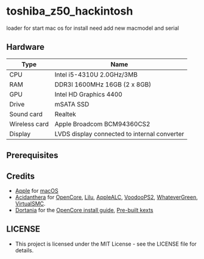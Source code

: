 # toshiba_z50_hackintosh
loader for start mac os
for install need add new macmodel and serial
## Hardware

| Type          | Name                                            |
| ------------- | ----------------------------------------------- |
| CPU           | Intel i5-4310U 2.0GHz/3MB                       |
| RAM           | DDR3l 1600MHz 16GB (2 x 8GB)                    |
| GPU           | Intel HD Graphics 4400                          |
| Drive         | mSATA SSD                                       |
| Sound card    | Realtek                                         |
| Wireless card | Apple Broadcom BCM94360CS2                      |
| Display       | LVDS display connected to internal converter    |

## Prerequisites

## Credits

- [Apple](https://apple.com) for [macOS](https://www.apple.com/macos/)
- [Acidanthera](https://github.com/acidanthera) for [OpenCore](https://github.com/acidanthera/OpenCorePkg), [Lilu](https://github.com/acidanthera/Lilu), [AppleALC](https://github.com/acidanthera/AppleALC), [VoodooPS2](https://github.com/acidanthera/VoodooPS2), [WhateverGreen](https://github.com/acidanthera/WhateverGreen), [VirtualSMC](https://github.com/acidanthera/VirtualSMC).
- [Dortania](https://github.com/dortania) for the [OpenCore install guide](https://dortania.github.io/OpenCore-Install-Guide), [Pre-built kexts](https://dortania.github.io/builds)

## LICENSE

- This project is licensed under the MIT License - see the LICENSE file for details.

